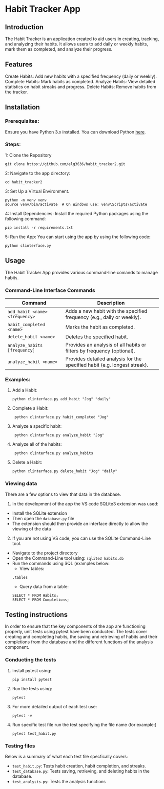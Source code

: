 # Habit Tracker App
## Introduction
The Habit Tracker is an application created to aid users in creating, tracking, and analyzing their habits. It allows users to add daily or weekly habits, mark them as completed, and analyze their progress.

## Features
Create Habits: Add new habits with a specified frequency (daily or weekly).
Complete Habits: Mark habits as completed.
Analyze Habits: View detailed statistics on habit streaks and progress.
Delete Habits: Remove habits from the tracker.

## Installation
### Prerequisites:
Ensure you have Python 3.x installed. You can download Python [here](https://www.python.org/downloads/).

### Steps:

1: Clone the Repository
  ```
  git clone https://github.com/elg3636/habit_tracker2.git
  ```

2: Navigate to the app directory:
  ```
  cd habit_tracker2
  ```
3: Set Up a Virtual Environment.
  ```
  python -m venv venv
  source venv/bin/activate  # On Windows use: venv\Scripts\activate

  ```
4: Install Dependencies: Install the required Python packages using the following command:

  ```
  pip install -r requirements.txt
  ```

5: Run the App: You can start using the app by using the following code:
  ```
  python clinterface.py
  ```

## Usage
The Habit Tracker App provides various command-line comands to manage habits.

### Command-Line Interface Commands

| Command | Description |
| --- | --- |
| `add_habit <name> <frequency>` | Adds a new habit with the specified frequency (e.g., daily or weekly).|
| `habit_completed <name>` | Marks the habit as completed.|
| `delete_habit <name>` | Deletes the specified habit.|
| `analyze_habits [frequency]` | Provides an analysis of all habits or filters by frequency (optional).|
| `analyze_habit <name>` | Provides detailed analysis for the specified habit (e.g. longest streak).|

### Examples:

1. Add a Habit:
   ```
   python clinterface.py add_habit "Jog" "daily"
   ```
2. Complete a Habit:
   ```
    python clinterface.py habit_completed "Jog"
   ```
3. Analyze a specific habit:
   ```
    python clinterface.py analyze_habit "Jog"
   ```
4. Analyze all of the habits:
   ```
    python clinterface.py analyze_habits
   ```
5. Delete a Habit:
   ```
   python clinterface.py delete_habit "Jog" "daily"
   ```

### Viewing data
There are a few options to view that data in the database. 
1. In the development of the app the VS code SQLite3 extension was used:
+ Install the SQLite extension
+ Then open the `database.py` file
+ The extension should then provide an interface directly to allow the viewing of the data

2. If you are not using VS code, you can use the SQLite Command-Line tool.
+ Navigate to the project directory
+ Open the Command-Line tool using:
  ```sqlite3 habits.db```
+ Run the commands using SQL (examples below:
  + View tables:
  ```
  .tables
  ```
  + Query data from a table:
  ```
  SELECT * FROM Habits;
  SELECT * FROM Completions;
  ```

## Testing instructions

In order to ensure that the key components of the app are functioning properly, unit tests using pytest have been conducted. 
The tests cover creating and completing habits, the saving and retrieving of habits and their completions from the database and the different functions of the analysis component.

### Conducting the tests
1. Install pytest using:
   ```
   pip install pytest
   ```
2. Run the tests using:
   ```
   pytest
   ```
3. For more detailed output of each test use:
   ```
   pytest -v
   ```
4. Run specific test file run the test specifying the file name (for example:)
   ```
   pytest test_habit.py
   ```

### Testing files
Below is a summary of what each test file specfically covers:
+ `test_habit.py`: Tests habit creation, habit completion, and streaks.
+ `test_database.py`: Tests saving, retrieving, and deleting habits in the database.
+ `test_analysis.py`: Tests the analysis functions

